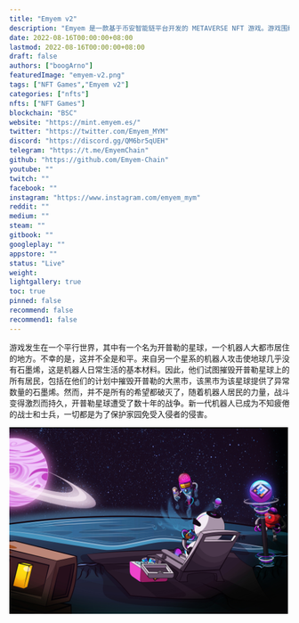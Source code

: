 ```yaml
---
title: "Emyem v2"
description: "Emyem 是一款基于币安智能链平台开发的 METAVERSE NFT 游戏。游戏围绕机器人采集和石墨烯等材料展开。玩家可以"
date: 2022-08-16T00:00:00+08:00
lastmod: 2022-08-16T00:00:00+08:00
draft: false
authors: ["boogArno"]
featuredImage: "emyem-v2.png"
tags: ["NFT Games","Emyem v2"]
categories: ["nfts"]
nfts: ["NFT Games"]
blockchain: "BSC"
website: "https://mint.emyem.es/"
twitter: "https://twitter.com/Emyem_MYM"
discord: "https://discord.gg/QM6br5qUEH"
telegram: "https://t.me/EmyemChain"
github: "https://github.com/Emyem-Chain"
youtube: ""
twitch: ""
facebook: ""
instagram: "https://www.instagram.com/emyem_mym"
reddit: ""
medium: ""
steam: ""
gitbook: ""
googleplay: ""
appstore: ""
status: "Live"
weight: 
lightgallery: true
toc: true
pinned: false
recommend: false
recommend1: false
---
```


游戏发生在一个平行世界，其中有一个名为开普勒的星球，一个机器人大都市居住的地方。不幸的是，这并不全是和平。来自另一个星系的机器人攻击使地球几乎没有石墨烯，这是机器人日常生活的基本材料。因此，他们试图摧毁开普勒星球上的所有居民，包括在他们的计划中摧毁开普勒的大黑市，该黑市为该星球提供了异常数量的石墨烯。然而，并不是所有的希望都破灭了，随着机器人居民的力量，战斗变得激烈而持久，开普勒星球遭受了数十年的战争。新一代机器人已成为不知疲倦的战士和士兵，一切都是为了保护家园免受入侵者的侵害。

![emyemv2-dapp-games-bsc-image1_ce545f71ea2f55811f05d25418b5701f](emyemv2-dapp-games-bsc-image1_ce545f71ea2f55811f05d25418b5701f.png)
